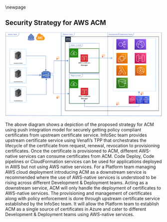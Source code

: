 \newpage 

## Security Strategy for AWS ACM

![Security Strategy for Amazon ACM using a push integration model](images/acm.png)

The above diagram shows a depiction of the proposed strategy for ACM using push integration model for securely getting policy compliant certificates from upstream certificate service. InfoSec team provides upstream certificate service using Venafi’s TPP that orchestrates the lifecycle of the certificate from request, renewal, revocation to provisioning certificates. Once the certificate is provisioned to ACM, different AWS-native services can consume certificates from ACM. Code Deploy, Code pipelines or CloudFormation services can be used for applications deployed in AWS but not using AWS native services.
For a Platform team managing AWS cloud deployment introducing ACM as a downstream service is recommended where the use of AWS-native services is understood to be rising across different Development & Deployment teams. Acting as a downstream service, ACM will only handle the deployment of certificates to AWS-native services. The provisioning and management of certificates along with policy enforcement is done through upstream certificate service established by the InfoSec team. It will allow the Platform team to establish ACM as a single source of certificates in Azure and cater to different Development & Deployment teams using AWS-native services.